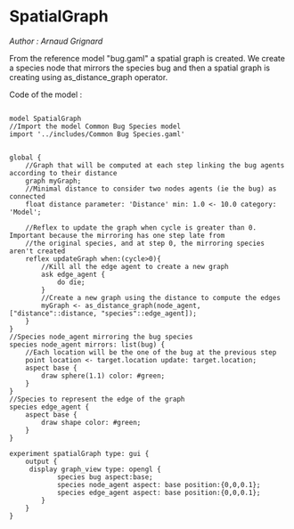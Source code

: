 [//]: # (keyword|operator_hsb)
[//]: # (keyword|operator_as_distance_graph)
[//]: # (keyword|concept_graph)
[//]: # (keyword|concept_mirror)
[//]: # (keyword|concept_3d)
# SpatialGraph


_Author : Arnaud Grignard_

From the reference model "bug.gaml" a spatial graph is created. We create a species node that mirrors the species bug and then a spatial graph is creating using as_distance_graph operator.


Code of the model : 

```

model SpatialGraph
//Import the model Common Bug Species model
import '../includes/Common Bug Species.gaml'


global { 
	//Graph that will be computed at each step linking the bug agents according to their distance
	graph myGraph;
	//Minimal distance to consider two nodes agents (ie the bug) as connected
	float distance parameter: 'Distance' min: 1.0 <- 10.0 category: 'Model';
	
	//Reflex to update the graph when cycle is greater than 0. Important because the mirroring has one step late from
	//the original species, and at step 0, the mirroring species aren't created
	reflex updateGraph when:(cycle>0){
		//Kill all the edge agent to create a new graph
		ask edge_agent {
			do die;
		}
		//Create a new graph using the distance to compute the edges
		myGraph <- as_distance_graph(node_agent, ["distance"::distance, "species"::edge_agent]);
	}
}
//Species node_agent mirroring the bug species
species node_agent mirrors: list(bug) {
	//Each location will be the one of the bug at the previous step
	point location <- target.location update: target.location;
	aspect base {
		draw sphere(1.1) color: #green; 
	}
}
//Species to represent the edge of the graph
species edge_agent {
	aspect base {
		draw shape color: #green;
	}
}

experiment spatialGraph type: gui {
	output {	
	 display graph_view type: opengl {
	 	    species bug aspect:base;
			species node_agent aspect: base position:{0,0,0.1};
			species edge_agent aspect: base position:{0,0,0.1};
		}
	}
}
```
